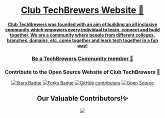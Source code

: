 <h1 align="center"><a href="https://techbrewers.hackclub.com/">Club TechBrewers Website 🚀</h1>
<h4 align="center"> Club TechBrewers was founded with an aim of building an all inclusive community which empowers every individual to learn, connect and build together. We are a community where people from different colleges, branches, domains, etc. come together and learn tech together in a fun way! </h4>

<h3 align="center"><a href="https://docs.google.com/forms/d/e/1FAIpQLSfUl-mlbPI_Nsz-EiuNZI4nMuqT9b4aGnr1sxZXqa4unj-mEQ/viewform">Be a TechBrewers Community member 🚀</a></h3>

<h3 align="center">Contribute to the Open Source Website of Club TechBrewers 🤩 </h3>

<!--<h4>Check out <a href="https://github.com/Club-TechBrewers/Club-TechBrewers.github.io/blob/main/Contributing.md">Contributing.md</a> where we will walk you through the steps on how you can contribute to the project</h4>-->

<div align="center">
<a href="https://github.com/Club-TechBrewers/Club-TechBrewers.github.io/"><img src="https://img.shields.io/github/stars/Club-TechBrewers/Club-TechBrewers.github.io" alt="Stars Badge"/></a>
<a href="https://github.com/Club-TechBrewers/Club-TechBrewers.github.io/network/members"><img src="https://img.shields.io/github/forks/Club-TechBrewers/Club-TechBrewers.github.io" alt="Forks Badge"/></a>
<a href="https://github.com/Club-TechBrewers/Club-TechBrewers.github.io/graphs/contributors"><img alt="GitHub contributors" src="https://img.shields.io/github/contributors/Club-TechBrewers/Club-TechBrewers.github.io?color=2b9348"></a>
<a href="https://github.com/Club-TechBrewers/Club-TechBrewers.github.io"><img src="https://badges.frapsoft.com/os/v2/open-source.svg" alt="Open Source"/></a>
</div>

<h2 align="center"> Our Valuable Contributors!✨ </h2>
<p align="center">

<a href="https://github.com/Club-TechBrewers/Club-TechBrewers.github.io/graphs/contributors">
  <img src="https://contrib.rocks/image?repo=Club-TechBrewers/Club-TechBrewers.github.io" />
</a>
</p>
